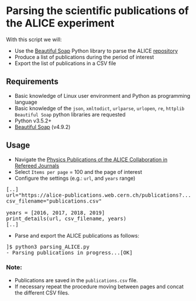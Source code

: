# Parsing the scientific publications of the ALICE experiment

With this script we will: 

* Use the [Beautiful Soap](https://www.crummy.com/software/BeautifulSoup/bs4/doc/) Python library to parse the ALICE [repository](https://alice-publications.web.cern.ch/publications) 
* Produce a list of publications during the period of interest
* Export the list of publications in a CSV file

## Requirements
* Basic knowledge of Linux user environment and Python as programming language
* Basic knowledge of the `json`, `xmltodict`, `urlparse`, `urlopen`, `re`, `httplib` `Beautiful Soap` python libraries are requested
* Python v3.5.2+
* [Beautiful Soap](https://www.crummy.com/software/BeautifulSoup/bs4/doc/) (v4.9.2)

## Usage
* Navigate the [Physics Publications of the ALICE Collaboration in Refereed Journals](https://alice-publications.web.cern.ch/publications)
* Select `Items per page` = 100 and the page of interest
* Configure the settings (e.g.: `url`, and `years` range)

<pre>
[..]
url="https://alice-publications.web.cern.ch/publications?....&items_per_page=100"
csv_filename="publications.csv"

years = [2016, 2017, 2018, 2019]
print_details(url, csv_filename, years)
[..]
</pre>

* Parse and export the ALICE publications as follows:
<pre>
]$ python3 parsing_ALICE.py 
- Parsing publications in progress...[OK]
</pre>

### Note:
* Publications are saved in the `publications.csv` file.
* If necessary repeat the procedure moving between pages and concat the different CSV files.


